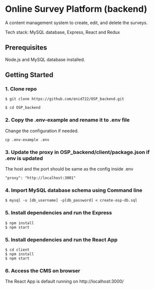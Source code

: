 # Online Survey Platform (backend)

 A content management system to create, edit, and delete the surveys. 
 
 Tech stack: MySQL database, Express, React and Redux

## Prerequisites

Node.js and MySQL database installed. 

## Getting Started

### 1. Clone repo
```
$ git clone https://github.com/enid722/OSP_backend.git

$ cd OSP_backend
```

### 2. Copy the .env-example and rename it to .env file
Change the configuration if needed.

```
cp .env-example .env
```

### 3. Update the proxy in OSP_backend/client/package.json if .env is updated
The host and the port should be same as the config inside .env
```
"proxy": "http://localhost:3001"
```

### 4. Import MySQL database schema using Command line
```
$ mysql -u [db_username] -p[db_password] < create-osp-db.sql
```

### 5. Install dependencies and run the Express
```
$ npm install
$ npm start
```

### 5. Install dependencies and run the React App
```
$ cd client
$ npm install
$ npm start
```
### 6. Access the CMS on browser
The React App is default running on http://localhost:3000/